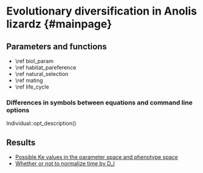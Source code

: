 Evolutionary diversification in Anolis lizardz {#mainpage}
================================================================================

Parameters and functions
--------------------------------------------------------------------------------

- \ref biol_param
- \ref habitat_pareference
- \ref natural_selection
- \ref mating
- \ref life_cycle

### Differences in symbols between equations and command line options

Individual::opt_description()


Results
--------------------------------------------------------------------------------

- [Possible Ke values in the parameter space and phenotype space](results/ke.html)
- [Whether or not to normalize time by D_I](results/normalizing_time.html)

